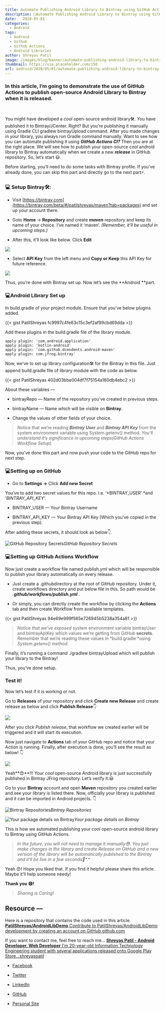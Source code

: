 ```yaml
---
title: Automate Publishing Android Library to Bintray using GitHub Actions
description: 🤖Automate Publishing Android Library to Bintray using GitHub Actions 🚀
date:   2020-05-01
categories:
  - Android
tags:
  - Android
  - Github
  - Github Actions
  - Android Libraries
author: Shreyas Patil
image: /images/blog/banner/automate-publishing-android-library-to-bintray-using-gitHub-actions.png
thumbnail: https://via.placeholder.com/150
url: android/2020/05/01/automate-publishing-android-library-to-bintray-using-github-actions.html
---
```


### In this article, I’m going to demonstrate the use of GitHub Actions to publish open-source Android Library to Bintray when it is released.

&nbsp;

You might have developed a *cool* open-source android library🛠️. You have published it to Bintray/JCenter. Right? But you’re publishing it manually using Gradle CLI gradlew bintrayUpload command. After you made changes in your library, you always run Gradle command manually. Want to see how you can automate publishing it using ***GitHub Actions CI?*** Then you are at the right place. We will see how to publish your open-source *cool* android library to Bintray automatically when we create a new ***release*** in GitHub repository. So, let’s start 😃.

Before starting, you’ll need to do some tasks with Bintray profile. If you’ve already done, you can skip this part and directly go to the next part⚡.

### 💻 Setup Bintray🛠️:

* Visit [https://bintray.com](https://bintray.com/beta/#/patilshreyas/maven?tab=packages) and set up your account there.

* Goto **Home** → **Repository** and create ***maven*** repository and keep its name of your choice. I’ve named it ‘maven’. *(Remember, it’ll be useful in upcoming steps.)*

* After this, it’ll look like below. Click **Edit**

![](https://cdn-images-1.medium.com/max/2000/1*_0E4ah4c_WqoqAmp6ELx1A.png)

* Select **API Key** from the left menu and **Copy or Keep** this API Key for future reference.

![](https://cdn-images-1.medium.com/max/2172/1*50F3deDOKxWx2omDxaHiKA.png)

Thus, you’re done with Bintray set up. Now let’s see the **Android **part.

### 💻Android Library Set up

In build.gradle of your project module. Ensure that you’ve below plugins added.

{{< gist PatilShreyas fc9997c4fe63c15c3ef2af99cbd69dda >}}

Add these plugins in the build.gradle file of the library module.

    apply plugin: 'com.android.application'
    apply plugin: 'kotlin-android'
    apply plugin: 'com.github.dcendents.android-maven'
    apply plugin: com.jfrog.bintray'

Now, we’ve to set up library configuration🛠 for the Bintray in this file. Just append build.gradle file of library module with the code as below.

{{< gist PatilShreyas 402d03bbe004df7f75154a160db4ebc2 >}}

About these variables —

* bintrayRepo — Name of the repository you’ve created in previous steps.

* bintrayName — Name which will be visible on **Bintray.**

* Change the values of other fields of your choice.
> Notice that we’re reading ***Bintray User*** and ***Bintray API Key*** from the system environment variable using System.getenv() method. *You’ll understand it’s significance in upcoming steps(GitHub Actions Workflow Setup).*

Now, you’ve done this part and now push your code to the GitHub repo for next step.

### 💻Setting up on GitHub

* Go to **Settings →** Click **Add new Secret**

You’ve to add two secret values for this repo. i.e. ‘*BINTRAY_USER’ *and ‘*BINTRAY_API_KEY’.*

* BINTRAY_USER — Your Bintray Username

* BINTRAY_API_KEY — Your Bintray API Key (Which you’ve copied in the previous step).

After adding these secrets, it should look as below👇.

![GitHub Repository Secrets](https://cdn-images-1.medium.com/max/2000/1*c9K8Yk5HmhdnI1w6ABTIUA.png)*GitHub Repository Secrets*

### 💻Setting up GitHub Actions Workflow

Now just create a workflow file named publish.yml which will be responsible to publish your library automatically on every release.

* Just create a .githubdirectory at the root of GitHub repository. Under it, create workflows directory and put below file in this. So path would be ***.github/workflows/publish.yml*** .

* Or simply, you can directly create the workflow by clicking the **Actions** tab and then create Workflow from available templates.

{{< gist PatilShreyas 94e69e999f565e726945b5238a354a81 >}}

> Notice *that we’ve exposed* system environment variable bintrayUser and bintrayApiKey which values we’re getting from GitHub **secrets**. Remember that we’re reading these values in *build.gradle *using *System.getenv()* *method.*

Finally, it’s running a command ./gradlew bintrayUpload which will publish your library to the Bintray!

Thus, you’ve done setup.

### Test it!

Now let’s test if it is working or not.

Go to **Releases** of your repository and click **Create new Release** and create release as below and click  **Publish Release**👇

![](https://cdn-images-1.medium.com/max/2000/1*v6bnMb-WHxPd-fV5COoIsw.png)

After you click *Publish release*, that workflow we created earlier will be triggered and it will start its execution.

Now just navigate to **Actions** tab of your GitHub repo and notice that your Action is running. Finally, after execution is done, you’ll see the result as below! 👇

![](https://cdn-images-1.medium.com/max/2732/1*LGC7X93N_sbSBG_OhCGh1w.png)

Yeah**😍**!!! Your *cool* open-source Android library is just successfully published in Bintray JFrog repository. Let’s verify it.😃

Go to your **Bintray** account and open **Maven** repository you created earlier and see your library is listed there. Now, officially your library is published and it can be imported in Android projects. 👇

![Bintray Repositories](https://cdn-images-1.medium.com/max/2518/1*S1iRacVIhU09EJJAdxqvrw.png)*Bintray Repositories*

![Your package details on Bintray](https://cdn-images-1.medium.com/max/2000/1*jLRIklkWWnkVHZz0PL7w4w.png)*Your package details on Bintray*

This is how we automated publishing your *cool* open-source android library to Bintray using GitHub Actions.
> **In the future, you will not need to manage it manually*😎*. You just make changes in the library and create Release on GitHub and a new version of the library will be automatically published to the Bintray and it’ll be live in a few seconds*🚀*.**

Yeah 😍! Hope you liked that. If you find it helpful please share this article. Maybe it’ll help someone needy!

**Thank you 😄!**
> *Sharing is Caring!*

## Resource —

Here is a repository that contains the code used in this article.
[**PatilShreyas/AndroidLibDemo**
Contribute to PatilShreyas/AndroidLibDemo development by creating an account on GitHub.github.com](https://github.com/PatilShreyas/AndroidLibDemo)

If you want to contact me, feel free to reach me…
[**Shreyas Patil - Android Developer, Web Developer**
I'm 20-year-old Information Technology Engineering student with several applications released onto Google Play Store…shreyaspatil](https://patilshreyas.github.io)

* [Facebook](https://www.facebook.com/shreyaspatil99?source=post_page---------------------------)

* [Twitter](https://twitter.com/imShreyasPatil?source=post_page---------------------------)

* [LinkedIn](https://www.linkedin.com/in/patil-shreyas?source=post_page---------------------------)

* [GitHub](https://github.com/PatilShreyas?source=post_page---------------------------)

* [Personal Site](https://patilshreyas.github.io/?source=post_page---------------------------)
